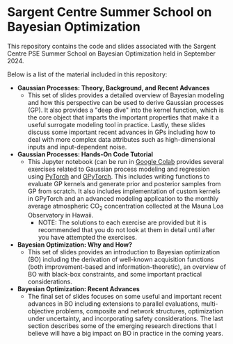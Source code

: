 # Sargent Centre Summer School on Bayesian Optimization

This repository contains the code and slides associated with the Sargent Centre PSE Summer School on Bayesian Optimization held in September 2024. 

Below is a list of the material included in this repository:
- **Gaussian Processes: Theory, Background, and Recent Advances**
  - This set of slides provides a detailed overview of Bayesian modeling and how this perspective can be used to derive Gaussian processes (GP). It also provides a "deep dive" into the kernel function, which is the core object that imparts the important properties that make it a useful surrogate modeling tool in practice. Lastly, these slides discuss some important recent advances in GPs including how to deal with more complex data attributes such as high-dimensional inputs and input-dependent noise. 
- **Gaussian Processes: Hands-On Code Tutorial**
  - This Jupyter notebook (can be run in [Google Colab](https://colab.research.google.com/) provides several exercises related to Gaussian process modeling and regression using [PyTorch](https://pytorch.org/) and [GPyTorch](https://gpytorch.ai/). This includes writing functions to evaluate GP kernels and generate prior and posterior samples from GP from scratch. It also includes implementation of custom kernels in GPyTorch and an advanced modeling application to the monthly average atmospheric CO<sub>2</sub> concentration collected at the Mauna Loa Observatory in Hawaii.
    - NOTE: The solutions to each exercise are provided but it is recommended that you do not look at them in detail until after you have attempted the exercises.
- **Bayesian Optimization: Why and How?**
  - This set of slides provides an introduction to Bayesian optimization (BO) including the derivation of well-known acquisition functions (both improvement-based and information-theoretic), an overview of BO with black-box constraints, and some important practical considerations. 
- **Bayesian Optimization: Recent Advances**
  - The final set of slides focuses on some useful and important recent advances in BO including extensions to parallel evaluations, multi-objective problems, composite and network structures, optimization under uncertainty, and incorporating safety considerations. The last section describes some of the emerging research directions that I believe will have a big impact on BO in practice in the coming years. 
